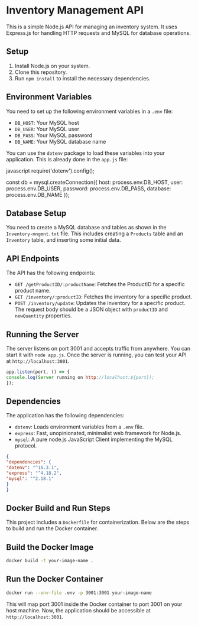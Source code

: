 # Inventory Management API

This is a simple Node.js API for managing an inventory system. It uses Express.js for handling HTTP requests and MySQL for database operations.

## Setup

1. Install Node.js on your system.
2. Clone this repository.
3. Run `npm install` to install the necessary dependencies.

## Environment Variables

You need to set up the following environment variables in a `.env` file:

- `DB_HOST`: Your MySQL host
- `DB_USER`: Your MySQL user
- `DB_PASS`: Your MySQL password
- `DB_NAME`: Your MySQL database name

You can use the `dotenv` package to load these variables into your application. This is already done in the `app.js` file:

javascript
require('dotenv').config();

const db = mysql.createConnection({
host: process.env.DB_HOST,
user: process.env.DB_USER,
password: process.env.DB_PASS,
database: process.env.DB_NAME
});


## Database Setup

You need to create a MySQL database and tables as shown in the `Inventory-mngmnt.txt` file. This includes creating a `Products` table and an `Inventory` table, and inserting some initial data.

## API Endpoints

The API has the following endpoints:

- `GET /getProductID/:productName`: Fetches the ProductID for a specific product name.
- `GET /inventory/:productID`: Fetches the inventory for a specific product.
- `POST /inventory/update`: Updates the inventory for a specific product. The request body should be a JSON object with `productID` and `newQuantity` properties.

## Running the Server

The server listens on port 3001 and accepts traffic from anywhere. You can start it with `node app.js`. Once the server is running, you can test your API at `http://localhost:3001`.
```javascript
app.listen(port, () => {
console.log(Server running on http://localhost:${port});
});
```
## Dependencies

The application has the following dependencies:

- `dotenv`: Loads environment variables from a `.env` file.
- `express`: Fast, unopinionated, minimalist web framework for Node.js.
- `mysql`: A pure node.js JavaScript Client implementing the MySQL protocol.

```json
{
"dependencies": {
"dotenv": "^16.3.1",
"express": "^4.18.2",
"mysql": "^2.18.1"
}
}
```
## Docker Build and Run Steps
This project includes a `Dockerfile` for containerization. Below are the steps to build and run the Docker container.

## Build the Docker Image
```bash
docker build -t your-image-name .
```
## Run the Docker Container
```bash
docker run --env-file .env -p 3001:3001 your-image-name
```
This will map port 3001 inside the Docker container to port 3001 on your host machine. Now, the application should be accessible at `http://localhost:3001`.

